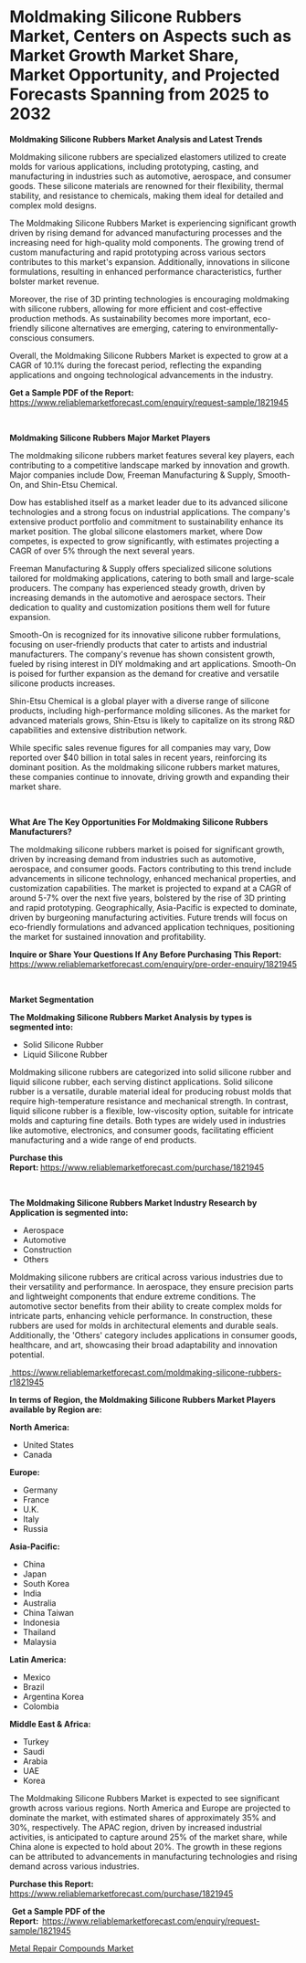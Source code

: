 <p><h1>Moldmaking Silicone Rubbers Market, Centers on Aspects such as Market Growth Market Share, Market Opportunity, and Projected Forecasts Spanning from 2025 to 2032</h1></p><p><strong>Moldmaking Silicone Rubbers Market Analysis and Latest Trends</strong></p>
<p><p>Moldmaking silicone rubbers are specialized elastomers utilized to create molds for various applications, including prototyping, casting, and manufacturing in industries such as automotive, aerospace, and consumer goods. These silicone materials are renowned for their flexibility, thermal stability, and resistance to chemicals, making them ideal for detailed and complex mold designs.</p><p>The Moldmaking Silicone Rubbers Market is experiencing significant growth driven by rising demand for advanced manufacturing processes and the increasing need for high-quality mold components. The growing trend of custom manufacturing and rapid prototyping across various sectors contributes to this market's expansion. Additionally, innovations in silicone formulations, resulting in enhanced performance characteristics, further bolster market revenue.</p><p>Moreover, the rise of 3D printing technologies is encouraging moldmaking with silicone rubbers, allowing for more efficient and cost-effective production methods. As sustainability becomes more important, eco-friendly silicone alternatives are emerging, catering to environmentally-conscious consumers.</p><p>Overall, the Moldmaking Silicone Rubbers Market is expected to grow at a CAGR of 10.1% during the forecast period, reflecting the expanding applications and ongoing technological advancements in the industry.</p></p>
<p><strong>Get a Sample PDF of the Report:&nbsp;</strong> <a href="https://www.reliablemarketforecast.com/enquiry/request-sample/1821945?utm_campaign=2207&utm_medium=2&utm_source=Github&utm_content=ia&utm_term=03022025&utm_id=moldmaking-silicone-rubbers">https://www.reliablemarketforecast.com/enquiry/request-sample/1821945</a></p>
<p>&nbsp;</p>
<p><strong>Moldmaking Silicone Rubbers Major Market Players</strong></p>
<p><p>The moldmaking silicone rubbers market features several key players, each contributing to a competitive landscape marked by innovation and growth. Major companies include Dow, Freeman Manufacturing & Supply, Smooth-On, and Shin-Etsu Chemical. </p><p>Dow has established itself as a market leader due to its advanced silicone technologies and a strong focus on industrial applications. The company's extensive product portfolio and commitment to sustainability enhance its market position. The global silicone elastomers market, where Dow competes, is expected to grow significantly, with estimates projecting a CAGR of over 5% through the next several years.</p><p>Freeman Manufacturing & Supply offers specialized silicone solutions tailored for moldmaking applications, catering to both small and large-scale producers. The company has experienced steady growth, driven by increasing demands in the automotive and aerospace sectors. Their dedication to quality and customization positions them well for future expansion.</p><p>Smooth-On is recognized for its innovative silicone rubber formulations, focusing on user-friendly products that cater to artists and industrial manufacturers. The company's revenue has shown consistent growth, fueled by rising interest in DIY moldmaking and art applications. Smooth-On is poised for further expansion as the demand for creative and versatile silicone products increases.</p><p>Shin-Etsu Chemical is a global player with a diverse range of silicone products, including high-performance molding silicones. As the market for advanced materials grows, Shin-Etsu is likely to capitalize on its strong R&D capabilities and extensive distribution network.</p><p>While specific sales revenue figures for all companies may vary, Dow reported over $40 billion in total sales in recent years, reinforcing its dominant position. As the moldmaking silicone rubbers market matures, these companies continue to innovate, driving growth and expanding their market share.</p></p>
<p>&nbsp;</p>
<p><strong>What Are The Key Opportunities For Moldmaking Silicone Rubbers Manufacturers?</strong></p>
<p><p>The moldmaking silicone rubbers market is poised for significant growth, driven by increasing demand from industries such as automotive, aerospace, and consumer goods. Factors contributing to this trend include advancements in silicone technology, enhanced mechanical properties, and customization capabilities. The market is projected to expand at a CAGR of around 5-7% over the next five years, bolstered by the rise of 3D printing and rapid prototyping. Geographically, Asia-Pacific is expected to dominate, driven by burgeoning manufacturing activities. Future trends will focus on eco-friendly formulations and advanced application techniques, positioning the market for sustained innovation and profitability.</p></p>
<p><strong>Inquire or Share Your Questions If Any Before Purchasing This Report:</strong> <a href="https://www.reliablemarketforecast.com/enquiry/pre-order-enquiry/1821945?utm_campaign=2207&utm_medium=2&utm_source=Github&utm_content=ia&utm_term=03022025&utm_id=moldmaking-silicone-rubbers">https://www.reliablemarketforecast.com/enquiry/pre-order-enquiry/1821945</a></p>
<p>&nbsp;</p>
<p><strong>Market Segmentation</strong></p>
<p><strong>The Moldmaking Silicone Rubbers Market Analysis by types is segmented into:</strong></p>
<p><ul><li>Solid Silicone Rubber</li><li>Liquid Silicone Rubber</li></ul></p>
<p><p>Moldmaking silicone rubbers are categorized into solid silicone rubber and liquid silicone rubber, each serving distinct applications. Solid silicone rubber is a versatile, durable material ideal for producing robust molds that require high-temperature resistance and mechanical strength. In contrast, liquid silicone rubber is a flexible, low-viscosity option, suitable for intricate molds and capturing fine details. Both types are widely used in industries like automotive, electronics, and consumer goods, facilitating efficient manufacturing and a wide range of end products.</p></p>
<p><strong>Purchase this Report:&nbsp;</strong><a href="https://www.reliablemarketforecast.com/purchase/1821945?utm_campaign=2207&utm_medium=2&utm_source=Github&utm_content=ia&utm_term=03022025&utm_id=moldmaking-silicone-rubbers">https://www.reliablemarketforecast.com/purchase/1821945</a></p>
<p>&nbsp;</p>
<p><strong>The Moldmaking Silicone Rubbers Market Industry Research by Application is segmented into:</strong></p>
<p><ul><li>Aerospace</li><li>Automotive</li><li>Construction</li><li>Others</li></ul></p>
<p><p>Moldmaking silicone rubbers are critical across various industries due to their versatility and performance. In aerospace, they ensure precision parts and lightweight components that endure extreme conditions. The automotive sector benefits from their ability to create complex molds for intricate parts, enhancing vehicle performance. In construction, these rubbers are used for molds in architectural elements and durable seals. Additionally, the 'Others' category includes applications in consumer goods, healthcare, and art, showcasing their broad adaptability and innovation potential.</p></p>
<p><a href="https://www.reliablemarketforecast.com/moldmaking-silicone-rubbers-r1821945?utm_campaign=2207&utm_medium=2&utm_source=Github&utm_content=ia&utm_term=03022025&utm_id=moldmaking-silicone-rubbers">&nbsp;https://www.reliablemarketforecast.com/moldmaking-silicone-rubbers-r1821945</a></p>
<p><strong>In terms of Region, the Moldmaking Silicone Rubbers Market Players available by Region are:</strong></p>
<p>
    <p> <strong> North America: </strong>
        <ul>
            <li>United States</li>
            <li>Canada</li>
        </ul>
        </p> 
    <p> <strong> Europe: </strong>
        <ul>
            <li>Germany</li>
            <li>France</li>
            <li>U.K.</li>
            <li>Italy</li>
            <li>Russia</li>
        </ul>
        </p> 
    <p> <strong> Asia-Pacific: </strong>
        <ul>
            <li>China</li>
            <li>Japan</li>
            <li>South Korea</li>
            <li>India</li>
            <li>Australia</li>
            <li>China Taiwan</li>
            <li>Indonesia</li>
            <li>Thailand</li>
            <li>Malaysia</li>
        </ul>
        </p> 
    <p> <strong> Latin America: </strong>
        <ul>
            <li>Mexico</li>
            <li>Brazil</li>
            <li>Argentina Korea</li>
            <li>Colombia</li>
        </ul>
        </p> 
    <p> <strong> Middle East & Africa: </strong>
        <ul>
            <li>Turkey</li>
            <li>Saudi</li>
            <li>Arabia</li>
            <li>UAE</li>
            <li>Korea</li>
        </ul>
    </p>
    </p>
<p><p>The Moldmaking Silicone Rubbers Market is expected to see significant growth across various regions. North America and Europe are projected to dominate the market, with estimated shares of approximately 35% and 30%, respectively. The APAC region, driven by increased industrial activities, is anticipated to capture around 25% of the market share, while China alone is expected to hold about 20%. The growth in these regions can be attributed to advancements in manufacturing technologies and rising demand across various industries.</p></p>
<p><strong>Purchase this Report: </strong><a href="https://www.reliablemarketforecast.com/purchase/1821945?utm_campaign=2207&utm_medium=2&utm_source=Github&utm_content=ia&utm_term=03022025&utm_id=moldmaking-silicone-rubbers">https://www.reliablemarketforecast.com/purchase/1821945</a></p>
<p>&nbsp;<strong>Get a Sample PDF of the Report:&nbsp;&nbsp;</strong><a href="https://www.reliablemarketforecast.com/enquiry/request-sample/1821945?utm_campaign=2207&utm_medium=2&utm_source=Github&utm_content=ia&utm_term=03022025&utm_id=moldmaking-silicone-rubbers">https://www.reliablemarketforecast.com/enquiry/request-sample/1821945</a></p>
<p><strong></strong></p>
<p><p><a href="https://github.com/dmitriyvo6rog/Market-Research-Report-List-1/blob/main/metal-repair-compounds-market.md?utm_campaign=2207&utm_medium=2&utm_source=Github&utm_content=ia&utm_term=03022025&utm_id=moldmaking-silicone-rubbers">Metal Repair Compounds Market</a></p></p>